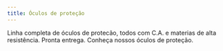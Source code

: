 ```yaml
---
title: Óculos de proteção
---
```


Linha completa de óculos de protecão, todos com C.A. e materias de alta resistência. Pronta entrega. Conheça nossos óculos de proteção.

